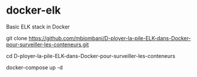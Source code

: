 # docker-elk
Basic ELK stack in Docker

git clone https://github.com/mbiombani/D-ployer-la-pile-ELK-dans-Docker-pour-surveiller-les-conteneurs.git

cd D-ployer-la-pile-ELK-dans-Docker-pour-surveiller-les-conteneurs

docker-compose up -d


